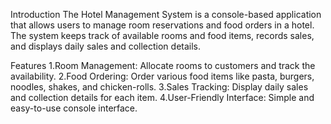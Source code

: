 Introduction
The Hotel Management System is a console-based application that allows users to manage room reservations and food orders in a hotel. The system keeps track of available rooms and food items, records sales, and displays daily sales and collection details.

Features
1.Room Management: Allocate rooms to customers and track the availability.
2.Food Ordering: Order various food items like pasta, burgers, noodles, shakes, and chicken-rolls.
3.Sales Tracking: Display daily sales and collection details for each item.
4.User-Friendly Interface: Simple and easy-to-use console interface.
